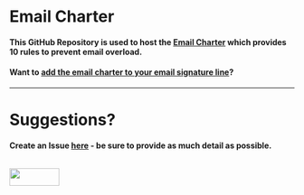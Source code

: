 # Email Charter
#### This GitHub Repository is used to host the [Email Charter](https://email-charter.github.io/) which provides 10 rules to prevent email overload.

#### Want to [add the email charter to your email signature line](https://email-charter.github.io/#add-to-email-signature)?

---

# Suggestions? 
#### Create an Issue [here](https://github.com/email-charter/home/issues) - be sure to provide as much detail as possible.

<p><a href="http://creativecommons.org/licenses/by/4.0/" target="_blank" rel="noopener"><img src="https://img.shields.io/badge/License-CC%20BY%204.0-lightgrey.svg" alt="" /> </a></p>
        <p><a href="http://creativecommons.org/licenses/by/4.0/" target="_blank" rel="noopener"><img src="https://i.creativecommons.org/l/by/4.0/88x31.png" alt="" width="88" height="31" /></a></p>
        
